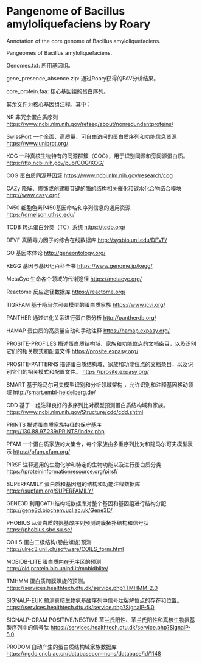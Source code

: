 # Pangenome of Bacillus amyloliquefaciens by Roary
Annotation of the core genome of Bacillus amyloliquefaciens.

Pangeomes of Bacillus amyloliquefaciens.

Genomes.txt: 所用基因组。

gene_presence_absence.zip: 通过Roary获得的PAV分析结果。

core_protein.faa: 核心基因组的蛋白序列。

其余文件为核心基因组注释。其中：

NR	非冗余蛋白质序列	https://www.ncbi.nlm.nih.gov/refseq/about/nonredundantproteins/

SwissPort	一个全面、高质量、可自由访问的蛋白质序列和功能信息资源	https://www.uniprot.org/

KOG	一种真核生物特有的同源群簇（COG），用于识别同源和旁同源蛋白质。	https://ftp.ncbi.nih.gov/pub/COG/KOG/

COG	蛋白质同源基因簇	https://www.ncbi.nlm.nih.gov/research/cog

CAZy	降解、修饰或创建糖苷键的酶的结构相关催化和碳水化合物结合模块	http://www.cazy.org/

P450	细胞色素P450基因命名和序列信息的通用资源	https://drnelson.uthsc.edu/

TCDB	转运蛋白分类（TC）系统	https://tcdb.org/

DFVF	真菌毒力因子的综合在线数据库	http://sysbio.unl.edu/DFVF/

GO	基因本体论	http://geneontology.org/

KEGG	基因与基因组百科全书	https://www.genome.jp/kegg/

MetaCyc	生命各个领域的代谢途径	https://metacyc.org/

Reactome	反应途径数据库	https://reactome.org/

TIGRFAM	基于隐马尔可夫模型的蛋白质家族	https://www.jcvi.org/

PANTHER	通过进化关系进行蛋白质分析	http://pantherdb.org/

HAMAP	蛋白质的高质量自动和手动注释	https://hamap.expasy.org/

PROSITE-PROFILES	描述蛋白质结构域、家族和功能位点的文档条目，以及识别它们的相关模式和配置文件	https://prosite.expasy.org/

PROSITE-PATTERNS	描述蛋白质结构域、家族和功能位点的文档条目，以及识别它们的相关模式和配置文件。	https://prosite.expasy.org/

SMART	基于隐马尔可夫模型识别和分析领域架构 ，允许识别和注释基因移动领域	http://smart.embl-heidelberg.de/

CDD	基于一组注释良好的多序列比对模型预测蛋白质结构域和家族。	https://www.ncbi.nlm.nih.gov/Structure/cdd/cdd.shtml

PRINTS	描述蛋白质家族特征的保守基序	http://130.88.97.239/PRINTS/index.php

PFAM	一个蛋白质家族的大集合，每个家族由多重序列比对和隐马尔可夫模型表示	https://pfam.xfam.org/

PIRSF	注释通用的生物化学和特定的生物功能以及进行蛋白质分类	https://proteininformationresource.org/pirsf/

SUPERFAMILY	蛋白质和基因组的结构和功能注释数据库	https://supfam.org/SUPERFAMILY/

GENE3D	利用CATH结构域数据库对整个基因和基因组进行结构分配	http://gene3d.biochem.ucl.ac.uk/Gene3D/

PHOBIUS	从蛋白质的氨基酸序列预测跨膜拓扑结构和信号肽	https://phobius.sbc.su.se/

COILS	蛋白二级结构(卷曲螺旋)预测	http://ulrec3.unil.ch/software/COILS_form.html

MOBIDB-LITE	蛋白质内在无序区的预测	http://old.protein.bio.unipd.it/mobidblite/

TMHMM	蛋白质跨膜螺旋的预测。	https://services.healthtech.dtu.dk/service.php?TMHMM-2.0

SIGNALP-EUK	预测真核生物氨基酸序列中信号肽裂解位点的存在和位置。	https://services.healthtech.dtu.dk/service.php?SignalP-5.0

SIGNALP-GRAM POSITIVE/NEGTIVE	革兰氏阳性、革兰氏阳性和真核生物氨基酸序列中的信号肽	https://services.healthtech.dtu.dk/service.php?SignalP-5.0

PRODOM	自动产生的蛋白质结构域家族数据库	https://ngdc.cncb.ac.cn/databasecommons/database/id/1148

